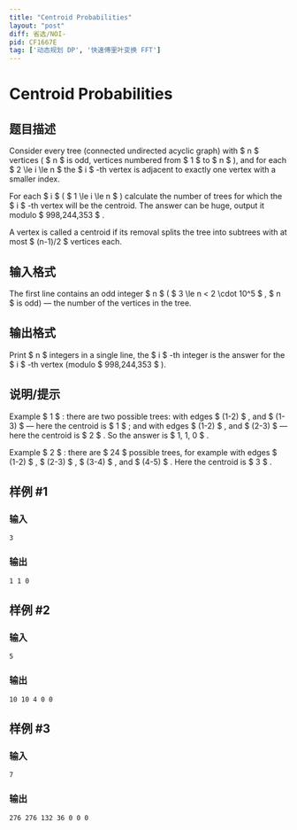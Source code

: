 ```yaml
---
title: "Centroid Probabilities"
layout: "post"
diff: 省选/NOI-
pid: CF1667E
tag: ['动态规划 DP', '快速傅里叶变换 FFT']
---
```


# Centroid Probabilities

## 题目描述

Consider every tree (connected undirected acyclic graph) with $ n $ vertices ( $ n $ is odd, vertices numbered from $ 1 $ to $ n $ ), and for each $ 2 \le i \le n $ the $ i $ -th vertex is adjacent to exactly one vertex with a smaller index.

For each $ i $ ( $ 1 \le i \le n $ ) calculate the number of trees for which the $ i $ -th vertex will be the centroid. The answer can be huge, output it modulo $ 998\,244\,353 $ .

A vertex is called a centroid if its removal splits the tree into subtrees with at most $ (n-1)/2 $ vertices each.

## 输入格式

The first line contains an odd integer $ n $ ( $ 3 \le n < 2 \cdot 10^5 $ , $ n $ is odd) — the number of the vertices in the tree.

## 输出格式

Print $ n $ integers in a single line, the $ i $ -th integer is the answer for the $ i $ -th vertex (modulo $ 998\,244\,353 $ ).

## 说明/提示

Example $ 1 $ : there are two possible trees: with edges $ (1-2) $ , and $ (1-3) $ — here the centroid is $ 1 $ ; and with edges $ (1-2) $ , and $ (2-3) $ — here the centroid is $ 2 $ . So the answer is $ 1, 1, 0 $ .

Example $ 2 $ : there are $ 24 $ possible trees, for example with edges $ (1-2) $ , $ (2-3) $ , $ (3-4) $ , and $ (4-5) $ . Here the centroid is $ 3 $ .

## 样例 #1

### 输入

```
3
```

### 输出

```
1 1 0
```

## 样例 #2

### 输入

```
5
```

### 输出

```
10 10 4 0 0
```

## 样例 #3

### 输入

```
7
```

### 输出

```
276 276 132 36 0 0 0
```

